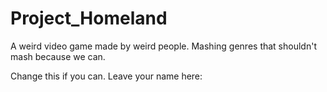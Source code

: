 # Project_Homeland
A weird video game made by weird people. Mashing genres that shouldn't mash because we can.

Change this if you can. Leave your name here:
